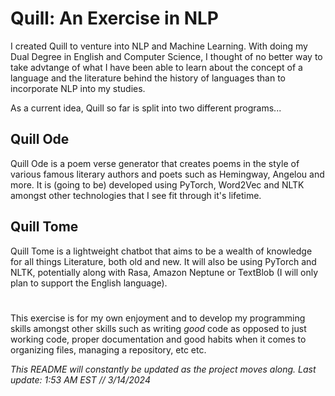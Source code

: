 <h1> Quill: An Exercise in NLP </h1>
I created Quill to venture into NLP and Machine Learning.
 With doing my Dual Degree in English and Computer Science, I thought of no better way to take advtange of what I have been able to learn about the concept
 of a language and the literature behind the history of languages than to incorporate NLP into my studies.

 As a current idea, Quill so far is split into two different programs...
 
 <h2> Quill Ode </h2>
Quill Ode is a poem verse generator that creates poems in the style of various famous literary authors and poets such as Hemingway, Angelou and more. It is (going to be) developed using 
PyTorch, Word2Vec and NLTK amongst other technologies that I see fit through it's lifetime. 

<h2> Quill Tome </h2>
Quill Tome is a lightweight chatbot that aims to be a wealth of knowledge for all things Literature, both old and new. It will also be using PyTorch and NLTK, potentially along with Rasa, Amazon Neptune or TextBlob (I will only plan to support the English language).            <h1></h1>

 This exercise is for my own enjoyment and to develop my programming skills amongst other skills such as writing _good_ code as opposed to just working code, proper documentation and good habits when it comes to organizing files, managing a repository, etc etc.

_This README will constantly be updated as the project moves along. Last update: 1:53 AM EST // 3/14/2024_
